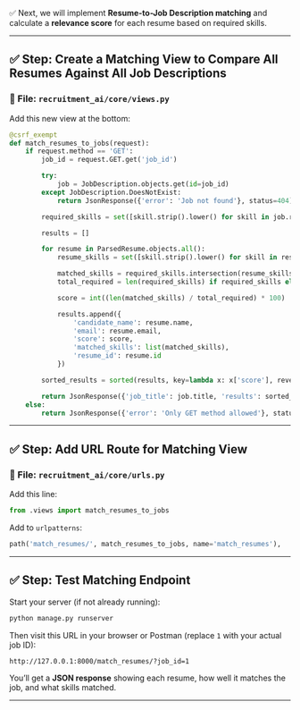 ✅ Next, we will implement **Resume-to-Job Description matching** and calculate a **relevance score** for each resume based on required skills.

---

## ✅ Step: Create a Matching View to Compare All Resumes Against All Job Descriptions

### 📄 File: `recruitment_ai/core/views.py`

Add this new view at the bottom:

```python
@csrf_exempt
def match_resumes_to_jobs(request):
    if request.method == 'GET':
        job_id = request.GET.get('job_id')

        try:
            job = JobDescription.objects.get(id=job_id)
        except JobDescription.DoesNotExist:
            return JsonResponse({'error': 'Job not found'}, status=404)

        required_skills = set([skill.strip().lower() for skill in job.required_skills.split(',')])

        results = []

        for resume in ParsedResume.objects.all():
            resume_skills = set([skill.strip().lower() for skill in resume.skills.split(',')])

            matched_skills = required_skills.intersection(resume_skills)
            total_required = len(required_skills) if required_skills else 1  # avoid division by zero

            score = int((len(matched_skills) / total_required) * 100)

            results.append({
                'candidate_name': resume.name,
                'email': resume.email,
                'score': score,
                'matched_skills': list(matched_skills),
                'resume_id': resume.id
            })

        sorted_results = sorted(results, key=lambda x: x['score'], reverse=True)

        return JsonResponse({'job_title': job.title, 'results': sorted_results}, safe=False)
    else:
        return JsonResponse({'error': 'Only GET method allowed'}, status=400)
```

---

## ✅ Step: Add URL Route for Matching View

### 📄 File: `recruitment_ai/core/urls.py`

Add this line:

```python
from .views import match_resumes_to_jobs
```

Add to `urlpatterns`:

```python
path('match_resumes/', match_resumes_to_jobs, name='match_resumes'),
```

---

## ✅ Step: Test Matching Endpoint

Start your server (if not already running):

```bash
python manage.py runserver
```

Then visit this URL in your browser or Postman (replace `1` with your actual job ID):

```
http://127.0.0.1:8000/match_resumes/?job_id=1
```

You’ll get a **JSON response** showing each resume, how well it matches the job, and what skills matched.

---
